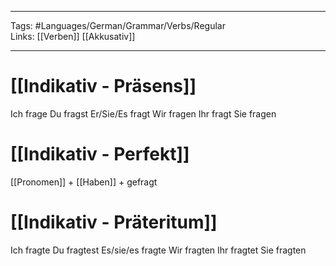 ___
Tags: #Languages/German/Grammar/Verbs/Regular  
Links: [[Verben]] [[Akkusativ]]
___
# [[Indikativ - Präsens]]
Ich frage
Du fragst
Er/Sie/Es fragt
Wir fragen
Ihr fragt
Sie fragen


# [[Indikativ - Perfekt]]
[[Pronomen]] + [[Haben]] + gefragt


# [[Indikativ - Präteritum]]
Ich fragte
Du fragtest
Es/sie/es fragte
Wir fragten
Ihr fragtet
Sie fragten